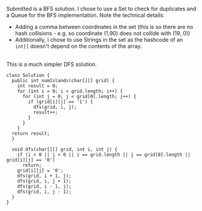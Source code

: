 Submitted is a BFS solution. I chose to use a Set to check for duplicates and a Queue for the BFS implementation. Note the technical details:
* Adding a comma between coordinates in the set (this is so there are no hash collisions - e.g. so coordinate (1,90) does not collide with (19, 0))
* Additionally, I chose to use Strings in the set as the hashcode of an ```int[]``` doesn't depend on the contents of the array.
<br>
This is a much simpler DFS solution.

```
class Solution {
  public int numIslands(char[][] grid) {
    int result = 0;
    for (int i = 0; i < grid.length; i++) {
      for (int j = 0; j < grid[0].length; j++) {
        if (grid[i][j] == '1') {
          dfs(grid, i, j);
          result++;
        }
      }
    }
  return result;
  }
  
  void dfs(char[][] grid, int i, int j) {
    if (i < 0 || j < 0 || i == grid.length || j == grid[0].length || grid[i][j] == '0')
      return;
    grid[i][j] = '0';
    dfs(grid, i + 1, j);
    dfs(grid, i, j + 1);
    dfs(grid, i - 1, j);
    dfs(grid, i, j - 1);
  }
}
```
